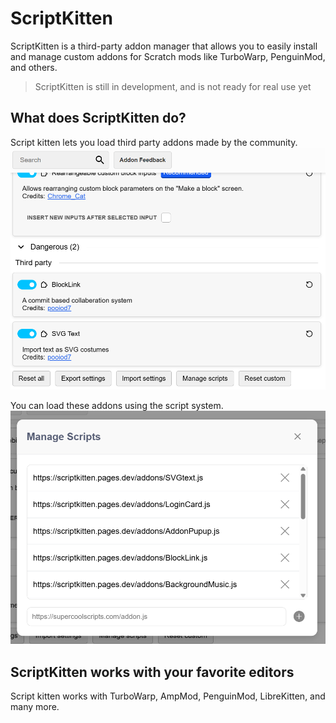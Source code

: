 # ScriptKitten
ScriptKitten is a third-party addon manager that allows you to easily install and manage custom addons for Scratch mods like TurboWarp, PenguinMod, and others.

> ScriptKitten is still in development, and is not ready for real use yet

## What does ScriptKitten do?
Script kitten lets you load third party addons made by the community.
![](/images/addonmanager.png)

You can load these addons using the script system.
![](/images/scriptmanager.png)

## ScriptKitten works with your favorite editors
Script kitten works with TurboWarp, AmpMod, PenguinMod, LibreKitten, and many more.
